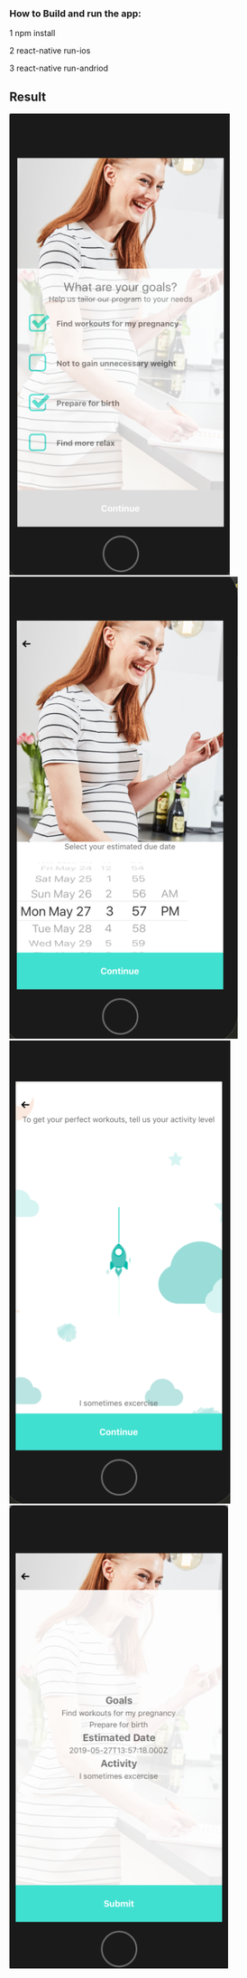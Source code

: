 ### How to Build and run the app:

1 npm install

2 react-native run-ios

3 react-native run-andriod


## Result


![alt text](screenshots/landing.png)  ![alt text](screenshots/date.png) ![alt text](screenshots/activity.png) ![alt text](screenshots/submit.png)

